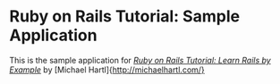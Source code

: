 # Ruby on Rails Tutorial: Sample Application

This is the sample application for [*Ruby on Rails Tutorial: Learn Rails by Example*](http://railstutorial.org/) by [Michael Hartl]{http://michaelhartl.com/}
